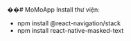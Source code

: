 ��#   M o M o A p p 
Install thư viện:
- npm install @react-navigation/stack  
- npm install react-native-masked-text  
 
